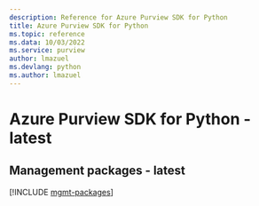 ```yaml
---
description: Reference for Azure Purview SDK for Python
title: Azure Purview SDK for Python
ms.topic: reference
ms.data: 10/03/2022
ms.service: purview
author: lmazuel
ms.devlang: python
ms.author: lmazuel
---
```

# Azure Purview SDK for Python - latest

## Management packages - latest
[!INCLUDE [mgmt-packages](purview-mgmt-index.md)]